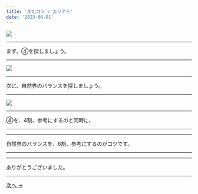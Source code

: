 ```yaml
---
title: '歩むコツ / エリア④'
date: '2023-06-01'
---
```

![](/images/00.jpg)
***
まず、④を探しましょう。
***
![](/images/00_n.jpg)
***
次に、自然界のバランスを探しましょう。
***
![](/images/00__n.jpg)
***
④を、4割、参考にするのと同時に、  
***
***
自然界のバランスを、6割、参考にするのがコツです。
***
***
ありがとうございました。
***
[ 次へ → ](https://thebase.in/inquiry/01234567890)
